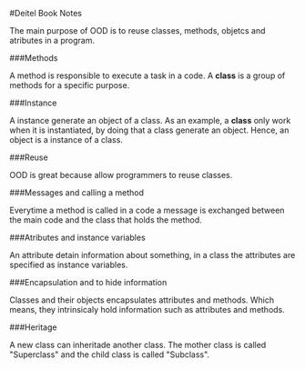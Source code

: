 #Deitel Book Notes

The main purpose of OOD is to reuse classes, methods, objetcs and atributes in a program. 

###Methods

A method is responsible to execute a task in a code. A **class** is a group of methods for a specific purpose.  

###Instance

A instance generate an object of a class. As an example, a **class** only work when it is instantiated, by doing that a class generate an object. Hence, an object is a instance of a class. 

###Reuse

OOD is great because allow programmers to reuse classes. 

###Messages and calling a method

Everytime a method is called in a code a message is exchanged between the main code and the class that holds the method. 

###Atributes and instance variables 

An attribute detain information about something, in a class the attributes are specified as instance variables. 

###Encapsulation and to hide information 

Classes and their objects encapsulates attributes and methods. Which means, they intrinsicaly hold information such as attributes and methods. 

###Heritage

A new class can inheritade another class. The mother class is called "Superclass" and the child class is called "Subclass". 
